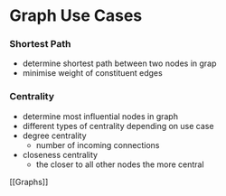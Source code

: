 # Graph Use Cases
### Shortest Path 
+ determine shortest path between two nodes in grap
+ minimise weight of constituent edges

### Centrality
+ determine most influential nodes in graph
+ different types of centrality depending on use case
+ degree centrality
	+ number of incoming connections
+ closeness centrality
	+ the closer to all other nodes the more central

[[Graphs]]